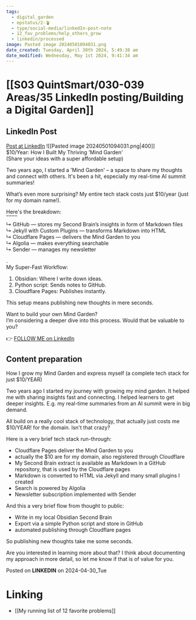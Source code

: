 ```yaml
---
tags:
  - digital_garden
  - epstatus/2-🪴
  - type/social-media/linkedIn-post-note
  - 12_fav_problems/help_others_grow
  - linkedin/processed
image: Pasted image 20240501094031.png
date_created: Tuesday, April 30th 2024, 5:49:38 am
date_modified: Wednesday, May 1st 2024, 9:41:34 am
---
```

# [[S03 QuintSmart/030-039 Areas/35 LinkedIn posting/Building a Digital Garden]]
## LinkedIn Post
[Post at LinkedIn](https://www.linkedin.com/posts/sebastiankamilli_10year-how-i-built-my-thriving-mind-garden-activity-7190968148601286656-EeUH?utm_source=share&utm_medium=member_desktop)
![[Pasted image 20240501094031.png|400]]  
$10/Year: How I Built My Thriving 'Mind Garden'  
(Share your ideas with a super affordable setup)  
  
Two years ago, I started a 'Mind Garden' – a space to share my thoughts and connect with others. It's been a hit, especially my real-time AI summit summaries!  
  
What’s even more surprising? My entire tech stack costs just $10/year (just for my domain name!).  
  
Here's the breakdown:  
‾‾‾‾  
↳ GitHub — stores my Second Brain’s insights in form of Markdown files  
↳ Jekyll with Custom Plugins — transforms Markdown into HTML  
↳ Cloudflare Pages — delivers the Mind Garden to you  
↳ Algolia — makes everything searchable  
↳ Sender — manages my newsletter  
  
.  
My Super-Fast Workflow:  
1) Obsidian: Where I write down ideas.  
2) Python script: Sends notes to GitHub.  
3) Cloudflare Pages: Publishes instantly.  
  
This setup means publishing new thoughts in mere seconds.  
  
Want to build your own Mind Garden?  
I’m considering a deeper dive into this process. Would that be valuable to you?

👉 [FOLLOW ME on LinkedIn](https://www.linkedin.com/comm/mynetwork/discovery-see-all?usecase=PEOPLE_FOLLOWS&followMember=sebastiankamilli)

## Content preparation
How I grow my Mind Garden and express myself
(a complete tech stack for just $10/YEAR)

Two years ago I started my journey with growing my mind garden. It helped me with sharing insights fast and connecting. I helped learners to get deeper insights. E.g. my real-time summaries from an AI summit were in big demand. 

All build on a really cool stack of technology, that actually just costs me $10/YEAR! for the domain. Isn't that crazy?

Here is a very brief tech stack run-through:
+ Cloudflare Pages deliver the Mind Garden to you
+ actually the $10 are for my domain, also registered through Cloudflare
+ My Second Brain extract is available as Markdown in a GitHub repository, that is used by the Cloudflare pages
+ Markdown is converted to HTML via Jekyll and many small plugins I created
+ Search is powered by Algolia
+ Newsletter subscription implemented with Sender

And this a very brief flow from thought to public:
+ Write in my local Obsidian Second Brain
+ Export via a simple Python script and store in GitHub
+ automated publishing through Cloudflare pages

So publishing new thoughts take me some seconds. 

Are you interested in learning more about that? I think about documenting my approach in more detail, so let me know if that is of value for you.

Posted on **LINKEDIN** on 2024-04-30_Tue
# Linking
+ [[My running list of 12 favorite problems]]